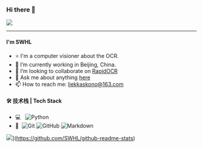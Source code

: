 ### Hi there 👋 
![](https://visitor-badge.glitch.me/badge?page_id=SWHL.readme)

---

#### I'm SWHL
- ⭐ I'm a computer visioner about the OCR.
- 🌱 I’m currently working in Beijing, China.
- 👯 I’m looking to collaborate on [RapidOCR](https://github.com/RapidOCR/RapidOCR)
- 💬 Ask me about anything [here](https://github.com/SWHL/SWHL/issues)
- 📫 How to reach me: liekkaskono@163.com

#### 🛠 技术栈 | Tech Stack
- 💻 &#160; ![Python](https://img.shields.io/badge/-Python-333333?style=flat&logo=Python&logoColor=007396)
- 🔧 &#160;![Git](https://img.shields.io/badge/-Git-333333?style=flat&logo=git)
![GitHub](https://img.shields.io/badge/-GitHub-333333?style=flat&logo=github)
![Markdown](https://img.shields.io/badge/-Markdown-333333?style=flat&logo=markdown)


![](https://github-readme-stats.vercel.app/api?username=SWHL&show_icons=true&count_private=true)](https://github.com/SWHL/github-readme-stats)

